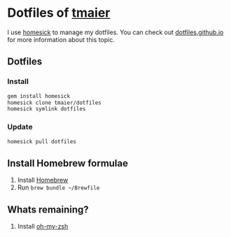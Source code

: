 # Dotfiles of [tmaier][]

I use [homesick][] to manage my dotfiles.
You can check out [dotfiles.github.io][] for more information about this topic.

[tmaier]: http://tobiasmaier.info
[homesick]: https://github.com/technicalpickles/homesick
[dotfiles.github.io]: http://dotfiles.github.io/

## Dotfiles

### Install

```bash
gem install homesick
homesick clone tmaier/dotfiles
homesick symlink dotfiles
```

### Update


```bash
homesick pull dotfiles
```

## Install Homebrew formulae

1. Install [Homebrew](http://brew.sh)
2. Run `brew bundle ~/Brewfile`

## Whats remaining?

1. Install [oh-my-zsh](https://github.com/robbyrussell/oh-my-zsh)
